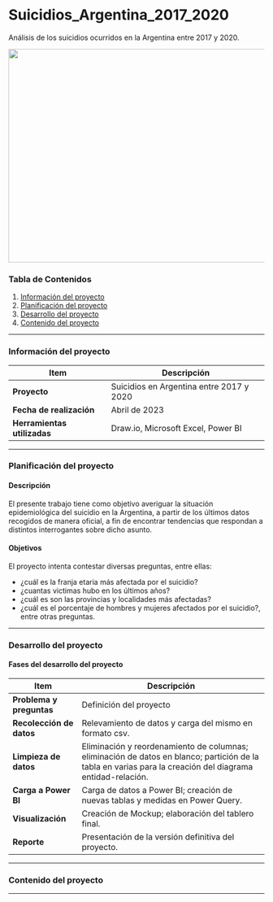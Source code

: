 # Suicidios_Argentina_2017_2020
Análisis de los suicidios ocurridos en la Argentina entre 2017 y 2020.

<p align="center">
  <img width="770" height="420" src="https://media.istockphoto.com/id/583795284/es/foto/argentina-clavada-en-el-mapa-con-bandera.jpg?s=612x612&w=0&k=20&c=yePKV1Jz8AW6kWSeCQafXnUw7qH4cgV71gvUDpP1kMQ=">
</p>

### Tabla de Contenidos
1. [Información del proyecto](#informacion-del-proyecto)
2. [Planificación del proyecto](#planificacion-del-proyecto)
3. [Desarrollo del proyecto](#desarrollo-del-proyecto)
4. [Contenido del proyecto](#contenido-del-proyecto)

---
### Información del proyecto

| Item                  | Descripción                                |
|-----------------------|--------------------------------------------|
| **Proyecto**          | Suicidios en Argentina entre 2017 y 2020                                                                |
| **Fecha de realización**   |    Abril de 2023                                                      |
| **Herramientas utilizadas** | Draw.io, Microsoft Excel, Power BI                                       |

---

### Planificación del proyecto

#### Descripción

El presente trabajo tiene como objetivo averiguar la situación epidemiológica del suicidio en la Argentina, a partir de los últimos datos recogidos de manera oficial, a fin 
de encontrar tendencias que respondan a distintos interrogantes sobre dicho asunto.

#### Objetivos

El proyecto intenta contestar diversas preguntas, entre ellas:
- ¿cuál es la franja etaria más afectada por el suicidio?
- ¿cuantas victimas hubo en los últimos años?
- ¿cuál es son las provincias y localidades más afectadas?
- ¿cuál es el porcentaje de hombres y mujeres afectados por el suicidio?, entre otras preguntas.

---

### Desarrollo del proyecto

#### Fases del desarrollo del proyecto

| **Item**              | **Descripción**                           |
|--------------------------|-------------------------------------------|
| **Problema y preguntas**              | Definición del proyecto |
| **Recolección de datos** | Relevamiento de datos y carga del mismo en formato csv. |
| **Limpieza de datos** | Eliminación y reordenamiento de columnas; eliminación de datos en blanco; partición de la tabla en varias para la creación del diagrama entidad-relación.|
| **Carga a Power BI**      | Carga de datos a Power BI; creación de nuevas tablas y medidas en Power Query. |
| **Visualización** | Creación de Mockup; elaboración del tablero final. |
| **Reporte** | Presentación de la versión definitiva del proyecto. |

---

### Contenido del proyecto

---
